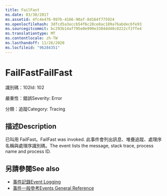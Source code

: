 ```yaml
---
title: FailFast
ms.date: 03/30/2017
ms.assetid: 4fc4e476-997b-4166-90af-8d164f775924
ms.openlocfilehash: 3dfcd5a3eccb54f6c28ce8ac189a76abdec6fe93
ms.sourcegitcommit: bc293b14af795e0e999e3304dd40c0222cf2ffe4
ms.translationtype: MT
ms.contentlocale: zh-TW
ms.lasthandoff: 11/26/2020
ms.locfileid: "96284351"
---
```

# <a name="failfast"></a><span data-ttu-id="40961-102">FailFast</span><span class="sxs-lookup"><span data-stu-id="40961-102">FailFast</span></span>

<span data-ttu-id="40961-103">識別碼：102</span><span class="sxs-lookup"><span data-stu-id="40961-103">Id: 102</span></span>  
  
 <span data-ttu-id="40961-104">嚴重性：錯誤</span><span class="sxs-lookup"><span data-stu-id="40961-104">Severity: Error</span></span>  
  
 <span data-ttu-id="40961-105">分類：追蹤</span><span class="sxs-lookup"><span data-stu-id="40961-105">Category: Tracing</span></span>  
  
## <a name="description"></a><span data-ttu-id="40961-106">描述</span><span class="sxs-lookup"><span data-stu-id="40961-106">Description</span></span>  

 <span data-ttu-id="40961-107">已叫用 FailFast。</span><span class="sxs-lookup"><span data-stu-id="40961-107">FailFast was invoked.</span></span> <span data-ttu-id="40961-108">此事件會列出訊息、堆疊追蹤、處理序名稱與處理序識別碼。</span><span class="sxs-lookup"><span data-stu-id="40961-108">The event lists the message, stack trace, process name and process ID.</span></span>  
  
## <a name="see-also"></a><span data-ttu-id="40961-109">另請參閱</span><span class="sxs-lookup"><span data-stu-id="40961-109">See also</span></span>

- [<span data-ttu-id="40961-110">事件記錄</span><span class="sxs-lookup"><span data-stu-id="40961-110">Event Logging</span></span>](index.md)
- [<span data-ttu-id="40961-111">事件一般參考</span><span class="sxs-lookup"><span data-stu-id="40961-111">Events General Reference</span></span>](events-general-reference.md)
